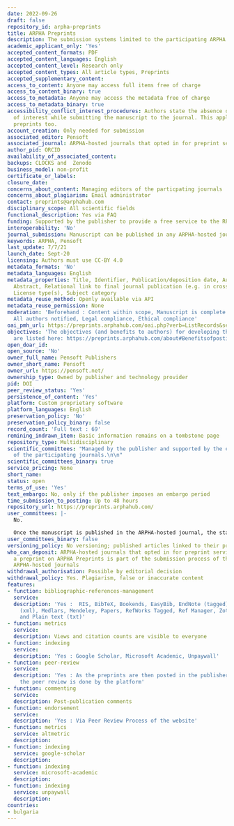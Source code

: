 ```yaml
---
date: 2022-09-26
draft: false
repository_id: arpha-preprints
title: ARPHA Preprints
description: The submission systems limited to the participating ARPHA journals
academic_applicant_only: 'Yes'
accepted_content_formats: PDF
accepted_content_languages: English
accepted_content_level: Research only
accepted_content_types: All article types, Preprints
accepted_supplementary_content:
access_to_content: Anyone may access full items free of charge
access_to_content_binary: true
access_to_metadata: Anyone may access the metadata free of charge
access_to_metadata_binary: true
accessibility_conflict_interest_procedures: Authors state the absence of conflict
  of interest while submitting the manuscript to the journal. This applies to the
  preprints too.
account_creation: Only needed for submission
associated_editor: Pensoft
associated_journal: ARPHA-hosted journals that opted in for preprint services
author_pid: ORCID
availability_of_associated_content:
backups: CLOCKS and  Zenodo
business_model: non-profit
certificate_or_labels:
closure_date:
concerns_about_content: Managing editors of the particpating journals
concerns_about_plagiarism: Email administrator
contact: preprints@arphahub.com
disciplinary_scope: All scientific fields
functional_description: Yes via FAQ
funding: Supported by the publisher to provide a free service to the RPHa-hosted journals
interoperability: 'No'
journal_submission: Manuscript can be published in any ARPHA-hosted journal
keywords: ARPHA, Pensoft
last_update: 7/7/21
launch_date: Sept-20
licensing: Authors must use CC-BY 4.0
metadata_formats: 'No'
metadata_languages: English
metadata_properties: Title, Identifier, Publication/deposition date, Author name(s),
  Abstract, Relational link to final journal publication (e.g. in crossref metadata),
  License type(s), Subject category
metadata_reuse_method: Openly available via API
metadata_reuse_permission: None
moderation: 'Beforehand : Content within scope, Manuscript is complete (methods, references),
  All authors notified, Legal compliance, Ethical compliance'
oai_pmh_url: https://preprints.arphahub.com/oai.php?verb=ListRecords&set=preprints&metadataPrefix=mods
objectives: 'The objectives (and benefits to authors) for developing the platform
  are listed here: https://preprints.arphahub.com/about#Benefitsofpostingapreprint'
open_doar_id:
open_source: 'No'
owner_full_name: Pensoft Publishers
owner_short_name: Pensoft
owner_url: https://pensoft.net/
ownership_type: Owned by publisher and technology provider
pid: DOI
peer_review_status: 'Yes'
persistence_of_content: 'Yes'
platform: Custom proprietary software
platform_languages: English
preservation_policy: 'No'
preservation_policy_binary: false
record_count: 'Full text : 69'
remining_indrawn_item: Basic information remains on a tombstone page
repository_type: Multidisciplinary
scientific_committees: "Managed by the publisher and supported by the editorial boards
  of the participating journals.\n\n"
scientific_committees_binary: true
service_pricing: None
short_name:
status: open
terms_of_use: 'Yes'
text_embargo: No, only if the publisher imposes an embargo period
time_submission_to_posting: Up to 48 hours
repository_url: https://preprints.arphahub.com/
user_committees: |-
  No.

  Once the manuscript is published in the ARPHA-hosted journal, the status of the preprint changes to "Published in <the corresponding ARPHA-hosted journal>". Additionally, the citation details of the published paper will be made available along with those of the preprint, in order to prompt further citations of the paper rather than the preprint. ARPHA Preprints will link the DOIs of the two publications through CrossRef.
user_committees_binary: false
versioning_policy: No versioning; published articles linked to their preprints.
who_can_deposit: ARPHA-hosted journals that opted in for preprint services.  Posting
  a preprint on ARPHA Preprints is part of the submission process of the participating
  ARPHA-hosted journals
withdrawal_authorisation: Possible by editorial decision
withdrawal_policy: Yes. Plagiarism, false or inaccurate content
features:
- function: bibliographic-references-management
  service:
  description: 'Yes :  RIS, BibTeX, Bookends, EasyBib, EndNote (tagged), EndNote 8
    (xml), Medlars, Mendeley, Papers, RefWorks Tagged, Ref Manager, Zotero, Mods (xml)
    and Plain text (txt)'
- function: metrics
  service:
  description: Views and citation counts are visible to everyone
- function: indexing
  service:
  description: 'Yes : Google Scholar, Microsoft Academic, Unpaywall'
- function: peer-review
  service:
  description: 'Yes : As the preprints are then posted in the publisher''s journals,
    the peer review is done by the platform'
- function: commenting
  service:
  description: Post-publication comments
- function: endorsement
  service:
  description: 'Yes : Via Peer Review Process of the website'
- function: metrics
  service: altmetric
  description:
- function: indexing
  service: google-scholar
  description:
- function: indexing
  service: microsoft-academic
  description:
- function: indexing
  service: unpaywall
  description:
countries:
- bulgaria
---
```



